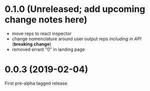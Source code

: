 # 0.1.0 (Unreleased; add upcoming change notes here)

- move reps to react inspector
- change nomenclature around user output reps _including in API_ (**breaking change**)
- removed errant "0" in landing page

# 0.0.3 (2019-02-04)

First pre-alpha tagged release.
